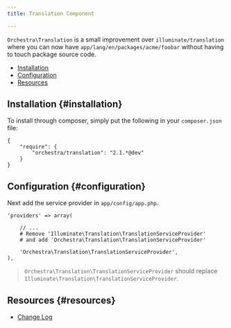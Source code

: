 ```yaml
---
title: Translation Component

---
```


`Orchestra\Translation` is a small improvement over `illuminate/translation` where you can now have `app/lang/en/packages/acme/foobar` without having to touch package source code.

* [Installation](#installation)
* [Configuration](#configuration)
* [Resources](#resources)

## Installation {#installation}

To install through composer, simply put the following in your `composer.json` file:

	{
		"require": {
			"orchestra/translation": "2.1.*@dev"
		}
	}

## Configuration {#configuration}

Next add the service provider in `app/config/app.php`.

	'providers' => array(

		// ...
		# Remove 'Illuminate\Translation\TranslationServiceProvider'
		# and add 'Orchestra\Translation\TranslationServiceProvider'

		'Orchestra\Translation\TranslationServiceProvider',
	),

> `Orchestra\Translation\TranslationServiceProvider` should replace `Illuminate\Translation\TranslationServiceProvider`.

## Resources {#resources}

* [Change Log](/docs/2.1/components/translation/changes#v2-1)
